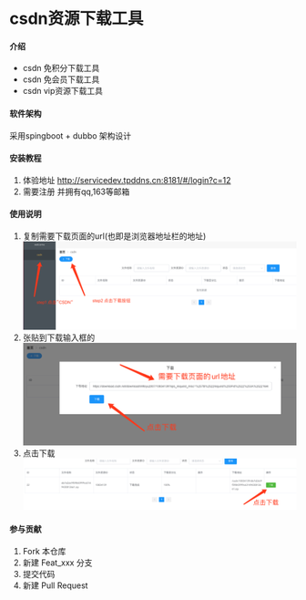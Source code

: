 # csdn资源下载工具

#### 介绍
+ csdn 免积分下载工具
+ csdn 免会员下载工具
+ csdn vip资源下载工具

#### 软件架构
采用spingboot + dubbo 架构设计 

#### 安装教程

1.  体验地址 http://servicedev.tpddns.cn:8181/#/login?c=12
2.  需要注册 并拥有qq,163等邮箱

#### 使用说明

1. 复制需要下载页面的url(也即是浏览器地址栏的地址)
![看看](./public/download1.png)
2. 张贴到下载输入框的
![看看](./public/download3.png)
3. 点击下载
![看看](./public/download4.png)

#### 参与贡献

1.  Fork 本仓库
2.  新建 Feat_xxx 分支
3.  提交代码
4.  新建 Pull Request











